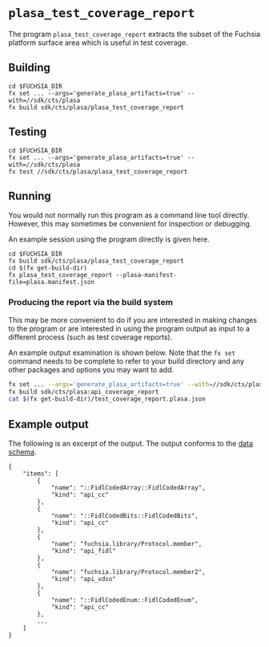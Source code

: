 # `plasa_test_coverage_report`

The program `plasa_test_coverage_report` extracts the subset of the
Fuchsia platform surface area which is useful in test coverage.

## Building


```
cd $FUCHSIA_DIR
fx set ... --args='generate_plasa_artifacts=true' --with=//sdk/cts/plasa
fx build sdk/cts/plasa/plasa_test_coverage_report
```

## Testing

```
cd $FUCHSIA_DIR
fx set ... --args='generate_plasa_artifacts=true' --with=//sdk/cts/plasa
fx test //sdk/cts/plasa/plasa_test_coverage_report
```

## Running

You would not normally run this program as a command line tool
directly.  However, this may sometimes be convenient for inspection
or debugging.

An example session using the program directly is given here.

```
cd $FUCHSIA_DIR
fx build sdk/cts/plasa/plasa_test_coverage_report
cd $(fx get-build-dir)
fx plasa_test_coverage_report --plasa-manifest-file=plasa.manifest.json
```

### Producing the report via the build system

This may be more convenient to do if you are interested in making changes to
the program or are interested in using the program output as input to a
different process (such as test coverage reports).

An example output examination is shown below. Note that the `fx set` command
needs to be complete to refer to your build directory and any other packages
and options you may want to add.

```bash
fx set ... --args='generate_plasa_artifacts=true' --with=//sdk/cts/plasa
fx build sdk/cts/plasa:api_coverage_report
cat $(fx get-build-dir)/test_coverage_report.plasa.json
```

## Example output

The following is an excerpt of the output. The output conforms to
the [data schema][sch].

[sch]: schema/test_coverage_report.schema.json

```
{
    "items": [
        {
            "name": "::FidlCodedArray::FidlCodedArray",
            "kind": "api_cc"
        },
        {
            "name": "::FidlCodedBits::FidlCodedBits",
            "kind": "api_cc"
        },
        {
            "name": "fuchsia.library/Protocol.member",
            "kind": "api_fidl"
        },
        {
            "name": "fuchsia.library/Protocol.member2",
            "kind": "api_vdso"
        },
        {
            "name": "::FidlCodedEnum::FidlCodedEnum",
            "kind": "api_cc"
        },
        ...
    ]
}
```
